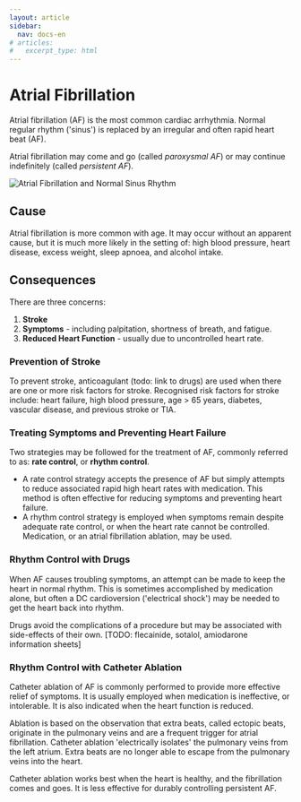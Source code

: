 ```yaml
---
layout: article
sidebar:
  nav: docs-en
# articles:
#   excerpt_type: html
---
```


# Atrial Fibrillation

Atrial fibrillation (AF) is the most common cardiac arrhythmia. Normal regular rhythm ('sinus') is replaced by an irregular and often rapid heart beat (AF).

Atrial fibrillation may come and go (called *paroxysmal AF*) or may continue indefinitely (called *persistent AF*).

![Atrial Fibrillation and Normal Sinus Rhythm](af_rhythmstrip.png)

## Cause

Atrial fibrillation is more common with age. It may occur without an apparent cause, but it is much more likely in the setting of: high blood pressure, heart disease, excess weight, sleep apnoea, and alcohol intake.

## Consequences

There are three concerns:

1. **Stroke**
2. **Symptoms** - including palpitation, shortness of breath, and fatigue.
3. **Reduced Heart Function** - usually due to uncontrolled heart rate.

### Prevention of Stroke

To prevent stroke, anticoagulant (todo: link to drugs) are used when there are one or more risk factors for stroke. Recognised risk factors for stroke include: heart failure, high blood pressure, age > 65 years, diabetes, vascular disease, and previous stroke or TIA.

### Treating Symptoms and Preventing Heart Failure

Two strategies may be followed for the treatment of AF, commonly referred to as: **rate control**, or **rhythm control**.

* A rate control strategy accepts the presence of AF but simply attempts to reduce associated rapid high heart rates with medication. This method is often effective for reducing symptoms and preventing heart failure.
* A rhythm control strategy is employed when symptoms remain despite adequate rate control, or when the heart rate cannot be controlled. Medication, or an atrial fibrillation ablation, may be used.

### Rhythm Control with Drugs

When AF causes troubling symptoms, an attempt can be made to keep the heart in normal rhythm. This is sometimes accomplished by medication alone, but often a DC cardioversion ('electrical shock') may be needed to get the heart back into rhythm.

Drugs avoid the complications of a procedure but may be associated with side-effects of their own. [TODO: flecainide, sotalol, amiodarone information sheets]

### Rhythm Control with Catheter Ablation

Catheter ablation of AF is commonly performed to provide more effective relief of symptoms. It is usually employed when medication is ineffective, or intolerable.  It is also indicated when the heart function is reduced.

Ablation is based on the observation that extra beats, called ectopic beats, originate in the pulmonary veins and are a frequent trigger for atrial fibrillation. Catheter ablation 'electrically isolates' the pulmonary veins from the left atrium. Extra beats are no longer able to escape from the pulmonary veins into the heart.

Catheter ablation works best when the heart is healthy, and the fibrillation comes and goes. It is less effective for durably controlling persistent AF.
